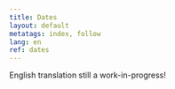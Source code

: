 ```yaml
---
title: Dates
layout: default
metatags: index, follow
lang: en
ref: dates
---
```


<div class="gruen termine">
<p>English translation still a work-in-progress!</p>
</div>
